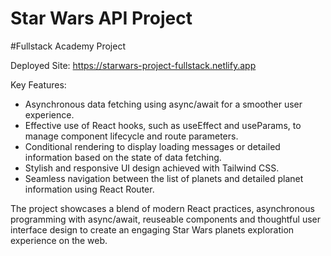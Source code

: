 # Star Wars API Project

#Fullstack Academy Project

Deployed Site: https://starwars-project-fullstack.netlify.app

Key Features:

- Asynchronous data fetching using async/await for a smoother user experience.
- Effective use of React hooks, such as useEffect and useParams, to manage component lifecycle and route parameters.
- Conditional rendering to display loading messages or detailed information based on the state of data fetching.
- Stylish and responsive UI design achieved with Tailwind CSS.
- Seamless navigation between the list of planets and detailed planet information using React Router.

The project showcases a blend of modern React practices, asynchronous programming with async/await, reuseable components and thoughtful user interface design to create an engaging Star Wars planets exploration experience on the web.
